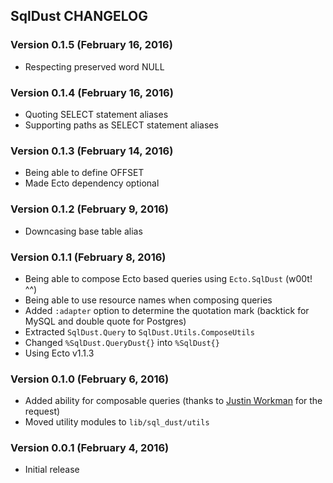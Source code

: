 ## SqlDust CHANGELOG

### Version 0.1.5 (February 16, 2016)

* Respecting preserved word NULL

### Version 0.1.4 (February 16, 2016)

* Quoting SELECT statement aliases
* Supporting paths as SELECT statement aliases

### Version 0.1.3 (February 14, 2016)

* Being able to define OFFSET
* Made Ecto dependency optional

### Version 0.1.2 (February 9, 2016)

* Downcasing base table alias

### Version 0.1.1 (February 8, 2016)

* Being able to compose Ecto based queries using `Ecto.SqlDust` (w00t! ^^)
* Being able to use resource names when composing queries
* Added `:adapter` option to determine the quotation mark (backtick for MySQL and double quote for Postgres)
* Extracted `SqlDust.Query` to `SqlDust.Utils.ComposeUtils`
* Changed `%SqlDust.QueryDust{}` into `%SqlDust{}`
* Using Ecto v1.1.3

### Version 0.1.0 (February 6, 2016)

* Added ability for composable queries (thanks to [Justin Workman](https://github.com/xtagon) for the request)
* Moved utility modules to `lib/sql_dust/utils`

### Version 0.0.1 (February 4, 2016)

* Initial release
